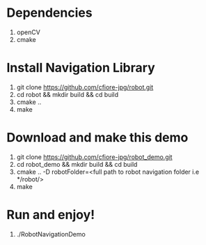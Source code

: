 # Dependencies
1) openCV
2) cmake


# Install Navigation Library
1) git clone https://github.com/cfiore-jpg/robot.git
2) cd robot && mkdir build && cd build
3) cmake ..
4) make


# Download and make this demo
1) git clone https://github.com/cfiore-jpg/robot_demo.git
2) cd robot_demo && mkdir build && cd build
3) cmake .. -D robotFolder=<full path to robot navigation folder i.e */robot/>
4) make


# Run and enjoy!
1) ./RobotNavigationDemo
